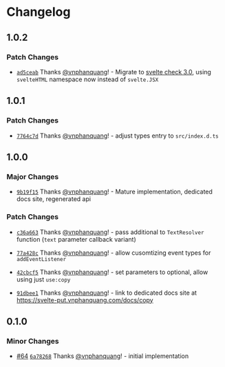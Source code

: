 # Changelog

## 1.0.2

### Patch Changes

- [`ad5ceab`](https://github.com/vnphanquang/svelte-put/commit/ad5ceab52f89adbcd6d4680c247113c96063f395) Thanks [@vnphanquang](https://github.com/vnphanquang)! - Migrate to [svelte check 3.0](https://github.com/sveltejs/language-tools/releases/tag/svelte-check-3.0.1), using `svelteHTML` namespace now instead of `svelte.JSX`

## 1.0.1

### Patch Changes

- [`7764c7d`](https://github.com/vnphanquang/svelte-put/commit/7764c7d85f8ee12b45cb9eb68a246fcd8e3f8839) Thanks [@vnphanquang](https://github.com/vnphanquang)! - adjust types entry to `src/index.d.ts`

## 1.0.0

### Major Changes

- [`9b19f15`](https://github.com/vnphanquang/svelte-put/commit/9b19f1565f84c9ec98e051943ebfc7bc3ce17357) Thanks [@vnphanquang](https://github.com/vnphanquang)! - Mature implementation, dedicated docs site, regenerated api

### Patch Changes

- [`c36a663`](https://github.com/vnphanquang/svelte-put/commit/c36a66324003b6011d6f0d9d590e81ab4f65dca5) Thanks [@vnphanquang](https://github.com/vnphanquang)! - pass additional to `TextResolver` function (`text` parameter callback variant)

- [`77a428c`](https://github.com/vnphanquang/svelte-put/commit/77a428c64e22925c4b6d1d123aaa4e1489c6dd28) Thanks [@vnphanquang](https://github.com/vnphanquang)! - allow cusomtizing event types for `addEventListener`

- [`42cbcf5`](https://github.com/vnphanquang/svelte-put/commit/42cbcf5d66e028cec7c4a358ec696f7fcc1d12d8) Thanks [@vnphanquang](https://github.com/vnphanquang)! - set parameters to optional, allow using just `use:copy`

- [`91dbee1`](https://github.com/vnphanquang/svelte-put/commit/91dbee1bd8f4b797f12cbec60569d36434dfacac) Thanks [@vnphanquang](https://github.com/vnphanquang)! - link to dedicated docs site at https://svelte-put.vnphanquang.com/docs/copy

## 0.1.0

### Minor Changes

- [#64](https://github.com/vnphanquang/svelte-put/pull/64) [`6a78268`](https://github.com/vnphanquang/svelte-put/commit/6a78268235d03a1c218df50aefb823315c1c104a) Thanks [@vnphanquang](https://github.com/vnphanquang)! - initial implementation
